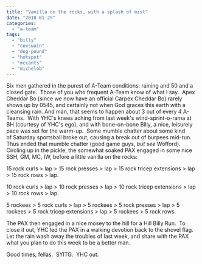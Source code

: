 ```yaml
---
title: "Vanilla on the rocks, with a splash of mist"
date: "2018-01-29"
categories: 
  - "a-team"
tags: 
  - "billy"
  - "coxswain"
  - "dog-pound"
  - "hotspot"
  - "mccants"
  - "michelob"
---
```


Six men gathered in the purest of A-Team conditions: raining and 50 and a closed gate.  Those of you who frequent A-Team know of what I say.  Apex Cheddar Bo (since we now have an official Carpex Cheddar Bo) rarely shows up by 0545, and certainly not when God graces this earth with a cleansing rain. And man, that seems to happen about 3 out of every 4 A-Teams.  With YHC's knees aching from last week's wind-sprint-o-rama at BH (courtesy of YHC's ego), and with bone-on-bone Billy, a nice, leisurely pace was set for the warm-up.  Some mumble chatter about some kind of Saturday sportsball broke out, causing a break out of burpees mid-run.  Thus ended that mumble chatter (good game guys, _but see_ Wofford).  Circling up in the pickle, the somewhat soaked PAX engaged in some nice SSH, GM, MC, IW, before a little vanilla on the rocks:

15 rock curls > lap > 15 rock presses > lap > 15 rock tricep extensions > lap > 15 rock rows > lap.

10 rock curls > lap > 10 rock presses > lap > 10 rock tricep extensions > lap > 10 rock rows > lap.

5 rockees > 5 rock curls > lap > 5 rockees > 5 rock presses > lap > 5 rockees > 5 rock tricep extensions > lap > 5 rockees > 5 rock rows.

The PAX then engaged in a nice mosey to the hill for a Hill Billy Run.  To close it out, YHC led the PAX in a walking devotion back to the shovel flag.  Let the rain wash away the troubles of last week, and share with the PAX what you plan to do this week to be a better man.

Good times, fellas.  SYITG.  YHC out.
